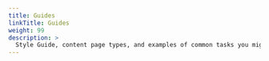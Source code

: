 ```yaml
---
title: Guides
linkTitle: Guides
weight: 99
description: >
  Style Guide, content page types, and examples of common tasks you might perform when creating content: use Hugo and Docsy shortcodes; add images; create a Mermaid diagram; use config parameters; and link to other pages or external sites.
---
```


